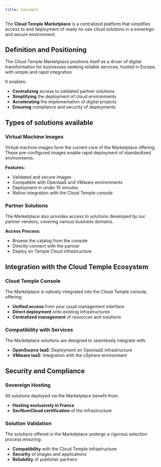 ```yaml
---
title: Concepts
---
```


The **Cloud Temple Marketplace** is a centralized platform that simplifies access to and deployment of ready-to-use cloud solutions in a sovereign and secure environment.

## Definition and Positioning

The Cloud Temple Marketplace positions itself as a driver of digital transformation for businesses seeking reliable services, hosted in Europe, with simple and rapid integration.

It enables:
- **Centralizing** access to validated partner solutions
- **Simplifying** the deployment of cloud environments
- **Accelerating** the implementation of digital projects
- **Ensuring** compliance and security of deployments

## Types of solutions available

### Virtual Machine Images

Virtual machine images form the current core of the Marketplace offering. These pre-configured images enable rapid deployment of standardized environments.

**Features:**
- Validated and secure images
- Compatible with OpenIaaS and VMware environments
- Deployment in under 10 minutes
- Native integration with the Cloud Temple console

### Partner Solutions

The Marketplace also provides access to solutions developed by our partner vendors, covering various business domains.

**Access Process:**
- Browse the catalog from the console
- Directly connect with the partner
- Deploy on Temple Cloud infrastructure

## Integration with the Cloud Temple Ecosystem

### Cloud Temple Console

The Marketplace is natively integrated into the Cloud Temple console, offering:
- **Unified access** from your usual management interface
- **Direct deployment** onto existing infrastructures
- **Centralized management** of resources and solutions

### Compatibility with Services

The Marketplace solutions are designed to seamlessly integrate with:
- **OpenSource IaaS**: Deployment on OpenIaaS infrastructure
- **VMware IaaS**: Integration with the vSphere environment

## Security and Compliance

### Sovereign Hosting

All solutions deployed via the Marketplace benefit from:
- **Hosting exclusively in France**
- **SecNumCloud certification** of the infrastructure

### Solution Validation

The solutions offered in the Marketplace undergo a rigorous selection process ensuring:
- **Compatibility** with the Cloud Temple infrastructure
- **Security** of images and applications
- **Reliability** of publisher partners
